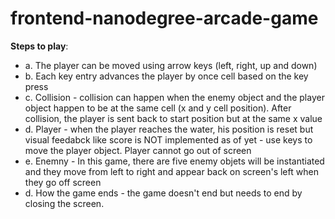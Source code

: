 frontend-nanodegree-arcade-game
===============================

**Steps to play**:

* a. The player can be moved using arrow keys (left, right, up and down)
* b. Each key entry advances the player by once cell based on the key press
* c. Collision - collision can happen when the enemy object and the player object happen to be at the same cell (x and y cell position).
                After collision, the player is sent back to start position but at the same x value
* d. Player - when the player reaches the water, his position is reset but visual feedabck like score is NOT implemented as of yet
          - use keys to move the player object. Player cannot go out of screen
* e. Enemny - In this game, there are five enemy objets will be instantiated and they move from left to right and appear back on screen's left when they go off screen
* d. How the game ends - the game doesn't end but needs to end by closing the screen. 

